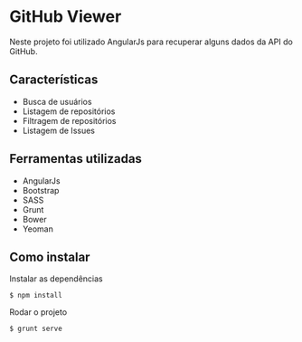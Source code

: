 # GitHub Viewer
Neste projeto foi utilizado AngularJs para recuperar alguns dados da API do GitHub.
 
## Características
* Busca de usuários
* Listagem de repositórios
* Filtragem de repositórios
* Listagem de Issues
 
## Ferramentas utilizadas
* AngularJs
* Bootstrap
* SASS
* Grunt
* Bower
* Yeoman

## Como instalar

Instalar as dependências

```
$ npm install
```


Rodar o projeto

```
$ grunt serve
```

